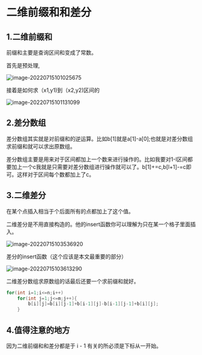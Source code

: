 # 二维前缀和和差分

## 1.二维前缀和

前缀和主要是查询区间和变成了常数。

首先是预处理,

![image-20220715101025675](C:\Users\silky-player\AppData\Roaming\Typora\typora-user-images\image-20220715101025675.png)

接着是如何求（x1,y1)到（x2,y2)区间的	

![image-20220715101131099](C:\Users\silky-player\AppData\Roaming\Typora\typora-user-images\image-20220715101131099.png)

## 2.差分数组

差分数组其实就是对前缀和的逆运算。比如b[1]就是a[1]-a[0];也就是对差分数组求前缀和就可以求出原数组。

差分数组主要是用来对于区间都加上一个数来进行操作的。比如我要对1-l区间都要加上一个c我就是只需要对差分数组进行操作就可以了。b[1]+=c,b[l+1]-=c即可。这样对于区间每个数都加上了c。

## 3.二维差分

在某个点插入相当于个后面所有的点都加上了这个值。

二维差分是不用直接构造的。他的insert函数你可以理解为只在某一个格子里面插入。

![image-20220715103536920](C:\Users\silky-player\AppData\Roaming\Typora\typora-user-images\image-20220715103536920.png)

差分的insert函数（这个应该是本文最重要的部分）

![image-20220715103613290](C:\Users\silky-player\AppData\Roaming\Typora\typora-user-images\image-20220715103613290.png)

二维差分数组求原数组的话最后还要一个求前缀和就好。

```c++
for(int i=1;i<=n;i++)
	for(int j=1;j<=m;j++){
		b[i][j]=b[i][j-1]+b[i-1][j]-b[i-1][j-1]+b[i][j];
	}
```



## 4.值得注意的地方

因为二维前缀和和差分都是于 i - 1 有关的所必须是下标从一开始。